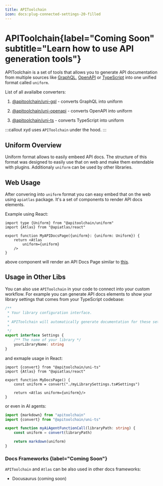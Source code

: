 ```yaml
---
title: APIToolchain
icon: docs:plug-connected-settings-20-filled
---
```


# APIToolchain{label="Coming Soon" subtitle="Learn how to use API generation tools"}

APIToolchain is a set of tools that allows you to generate API documentation from multiple sources like [GraphQL](https://graphql.org/), [OpenAPI](https://www.openapis.org) or [TypeScript](https://www.typescriptlang.org/) into one unified format called `uniform`.

List of all availalbe converters:
1. [@apitoolchain/uni-gql](https://github.com/livesession/xyd) - converts GraphQL into uniform

2. [@apitoolchain/uni-openapi](https://github.com/livesession/xyd) - converts OpenAPI into uniform

3. [@apitoolchain/uni-ts](https://github.com/livesession/xyd) - converts TypeScript into uniform

:::callout
xyd uses `APIToolchain` under the hood.
:::

## Uniform Overview

Uniform format allows to easily embeed API docs. The structure of this format was designed to easily use that on web and make them extendable with plugins. Additionaly `uniform` can be used by other libraries.

## Web Usage 
After convering into `uniform` format you can easy embed that on the web using `apiatlas` package.
It's a set of components to render API docs elements.

Example using React:
```tsx
import type {Uniform} from "@apitoolchain/uniform"
import {Atlas} from "@apiatlas/react"

export function MyAPIDocsPage({uniform}: {uniform: Uniform}) {
    return <Atlas
        uniform={uniform}
    />
}
```
above component will render an API Docs Page similar to [this](#).

## Usage in Other Libs

You can also use `APIToolchain` in your code to connect into your custom workflow. 
For example you can generate API docs elements to show your library settings that comes from your TypeScript codebase:
```ts myLibrarySettings.ts
/**
 * Your library configuration interface.
 * 
 * APIToolchain will automatically generate documentation for these settings.
 * 
 */
export interface Settings {
    /** The name of your library */
    yourLibraryName: string
}
```

and exmaple usage in React:
```tsx
import {convert} from "@apitoolchain/uni-ts"
import {Atlas} from "@apiatlas/react"

export function MyDocsPage() {
    const uniform = convert("./myLibrarySettings.ts#Settings")

    return <Atlas uniform={uniform}/>
}
```

or even in AI agents:
```ts
import {markdown} from "apitoolchain"
import {convert} from "@apitoolchain/uni-ts"

export function myAiAgentFunctionCall(libraryPath: string) {
    const uniform = convert(libraryPath)

    return markdown(uniform)
} 
```

### Docs Frameworks {label="Coming Soon"}
`APIToolchain` and `Atlas` can be also used in other docs frameworks:

* Docusaurus (coming soon)
